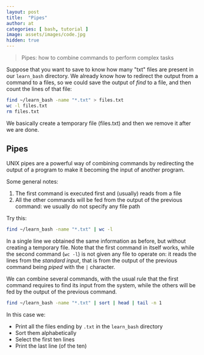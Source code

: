 ```yaml
---
layout: post
title:  "Pipes"
author: at
categories: [ bash, tutorial ]
image: assets/images/code.jpg
hidden: true
---
```


> Pipes: how to combine commands to perform complex tasks

Suppose that you want to save to know how many "txt" files are present in 
our `learn_bash` directory. We already know how to redirect the output from
a command to a files, so we could save the output of *find* to a file, and
then count the lines of that file:

```bash
find ~/learn_bash -name "*.txt" > files.txt
wc -l files.txt
rm files.txt
```

We basically create a temporary file (files.txt) and then we remove it after
we are done.

## Pipes

UNIX pipes are a powerful way of combining commands by redirecting the output
of a program to make it becoming the input of another program. 

Some general notes:

1. The first command is executed first and (usually) reads from a file
2. All the other commands will be fed from the output of the previous command: we usually do not specify any file path

Try this:

```bash
find ~/learn_bash -name "*.txt" | wc -l
```

In a single line we obtained the same information as before, but without
creating a temporary file.
Note that the first command in itself works, while the second command (`wc -l`) is not 
given any file to operate on: it reads the lines from the *standard input*, that is
from the output of the previous command being *piped* with the `|` character.

We can combine several commands, with the usual rule that the first command requires to find
its input from the system, while the others will be fed by the output of the previous command.

```bash
find ~/learn_bash -name "*.txt" | sort | head | tail -n 1
```

In this case we:

* Print all the files ending by `.txt` in the `learn_bash` directory
* Sort them alphabetically
* Select the first ten lines
* Print the last line (of the ten)



